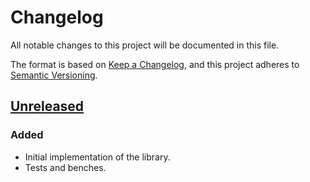 # Changelog

All notable changes to this project will be documented in this file.

The format is based on [Keep a Changelog](https://keepachangelog.com/en/1.1.0/),
and this project adheres to [Semantic Versioning](https://semver.org/spec/v2.0.0.html).

## [Unreleased]

### Added

- Initial implementation of the library.
- Tests and benches.

[unreleased]: https://github.com/Amjad50/blink-channel/compare/a9761ca3c16404ffd8c00efe0ed26fa377bb444d...HEAD

